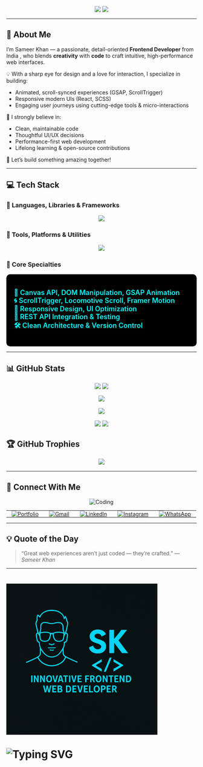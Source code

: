 <!-- Banner -->
<p align="center">
  <img src="https://capsule-render.vercel.app/api?type=waving&color=00ffff&height=200&section=header&text=Hey%20👋%20I'm%20Sameer%20Khan&fontColor=0d1117&fontSize=45&fontAlignY=35&desc=Innovative%20Frontend%20Web%20Developer&descSize=18&descAlign=62" />
  
  <img src="https://readme-typing-svg.demolab.com/?lines=Pixel+Perfect+Developer;Creative+Problem+Solver;Tech+Enthusiast;Always+Learning&center=true&width=500&height=30&color=00FFFF&size=20">
</p>

---

## 🧠 About Me

I’m Sameer Khan — a passionate, detail-oriented **Frontend Developer** from India , who blends **creativity** with **code** to craft intuitive, high-performance web interfaces.  

💡 With a sharp eye for design and a love for interaction, I specialize in building:
- Animated, scroll-synced experiences (GSAP, ScrollTrigger)
- Responsive modern UIs (React, SCSS)
- Engaging user journeys using cutting-edge tools & micro-interactions

🎯 I strongly believe in:
- Clean, maintainable code
- Thoughtful UI/UX decisions
- Performance-first web development
- Lifelong learning & open-source contributions

🚀 Let’s build something amazing together!

---

## 💻 Tech Stack

### 🚀 Languages, Libraries & Frameworks
<p align="center">
  <img src="https://skillicons.dev/icons?i=html,css,js,react,nextjs,nodejs,mongodb,tailwind,bootstrap,scss,mui,gsap" />
</p>



### 🧰 Tools, Platforms & Utilities
<p align="center">
  <img src="https://skillicons.dev/icons?i=vscode,git,github,netlify,vercel,npm,postman,figma,webpack,babel,eslint,prettier" />
</p>


### 🎯 Core Specialties
<div style="background-color:#000000; padding: 20px; border-radius: 10px;">
  <ul style="list-style: none; padding-left: 0; font-size: 18px; color: #00FFFF; font-weight: 600;">
    <li>💠 Canvas API, DOM Manipulation, GSAP Animation</li>
    <li>🌀 ScrollTrigger, Locomotive Scroll, Framer Motion</li>
    <li>📱 Responsive Design, UI Optimization</li>
    <li>🔗 REST API Integration & Testing</li>
    <li>🛠️ Clean Architecture & Version Control</li>
  </ul>
</div>


---

## 📊 GitHub Stats

<p align="center">
 <img src="https://github-profile-summary-cards.vercel.app/api/cards/most-commit-language?username=hey-itz-sameerkhan&theme=tokyonight" />
  <img src="https://github-profile-summary-cards.vercel.app/api/cards/stats?username=hey-itz-sameerkhan&theme=tokyonight" />
</p>


<p align="center">
  <img src="https://github-readme-stats.vercel.app/api?username=hey-itz-sameerkhan&show_icons=true&theme=tokyonight&hide_border=true" height="180px"/>
</p>

<p align="center">
  <img src="https://github-profile-summary-cards.vercel.app/api/cards/profile-details?username=hey-itz-sameerkhan&theme=tokyonight"/>
</p>

<p align="center">
  <img src="https://github-profile-summary-cards.vercel.app/api/cards/repos-per-language?username=hey-itz-sameerkhan&theme=tokyonight" />
  <img src="https://github-profile-summary-cards.vercel.app/api/cards/productive-time?username=hey-itz-sameerkhan&theme=tokyonight&utcOffset=5.5" />
</p>


## 🏆 GitHub Trophies

<p align="center">
  <img src="https://github-profile-trophy.vercel.app/?username=hey-itz-sameerkhan&theme=darkhub&no-frame=true&column=8&margin-w=10" />
</p>

---

## 🤝 Connect With Me

<p align="center">
  <img src="https://media.giphy.com/media/qgQUggAC3Pfv687qPC/giphy.gif" width="400" alt="Coding" />
</p>

<table align="center">
  <tr>
    <td align="center" style="padding: 0 14px;">
      <a href="https://sameerkhanport.netlify.app/" target="_blank">
        <img src="https://img.icons8.com/fluency/48/domain.png" alt="Portfolio" />
      </a>
    </td>
    <td align="center" style="padding: 0 14px;">
      <a href="mailto:sameerkhan172003@gmail.com">
        <img src="https://img.icons8.com/color/48/gmail-new.png" alt="Gmail" />
      </a>
    </td>
    <td align="center" style="padding: 0 14px;">
      <a href="https://linkedin.com/in/sameerkhan2003" target="_blank">
        <img src="https://img.icons8.com/color/48/linkedin.png" alt="LinkedIn" />
      </a>
    </td>
    <td align="center" style="padding: 0 14px;">
      <a href="https://www.instagram.com/the_samee_khan1/" target="_blank">
        <img src="https://img.icons8.com/color/48/instagram-new.png" alt="Instagram" />
      </a>
    </td>
    <td align="center" style="padding: 0 14px;">
      <a href="https://wa.me/919068446055" target="_blank">
        <img src="https://img.icons8.com/color/48/whatsapp.png" alt="WhatsApp" />
      </a>
    </td>
  </tr>
</table>

---

## 💡 Quote of the Day

> “Great web experiences aren’t just coded — they’re crafted.” — *Sameer Khan*

---


<h1 >
  <img src="Remove the text _SAM.png" width="400px" />
  <br/>
<p>
  <img src="https://readme-typing-svg.herokuapp.com?font=Fira+Code&size=24&pause=1000&color=FFFFFF&width=435&lines=Crafted+with+💙+by+Sameer+Khan" alt="Typing SVG" />
</p>
</h1>



